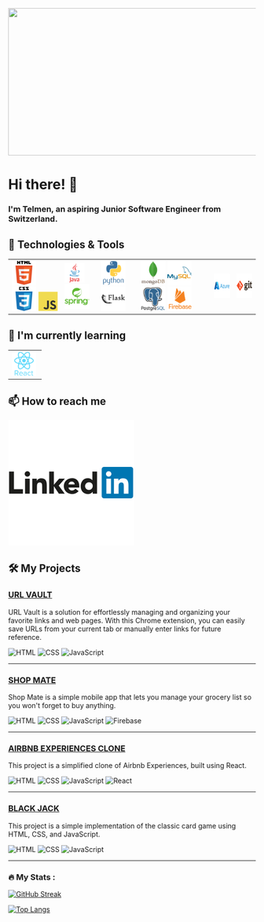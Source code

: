 <div align="center">
  <img src="https://media.giphy.com/media/dWesBcTLavkZuG35MI/giphy.gif" width="600" height="300"/>
</div>

# Hi there! 👋

<h3>I'm Telmen, an aspiring Junior Software Engineer from Switzerland.</h3>

## 🔧 Technologies & Tools

<table>
  <tr>
    <td>
      <img src="https://github.com/devicons/devicon/blob/master/icons/html5/html5-original-wordmark.svg" title="HTML5" alt="HTML5" width="50" height="50"/>
      <img src="https://github.com/devicons/devicon/blob/master/icons/css3/css3-original-wordmark.svg" title="CSS3" alt="CSS3" width="50" height="50"/>
      <img src="https://github.com/devicons/devicon/blob/master/icons/javascript/javascript-original.svg" title="JavaScript" alt="JavaScript" width="40" height="40"/>
    </td>
    <td>
      <img src="https://github.com/devicons/devicon/blob/master/icons/java/java-original-wordmark.svg" title="Java" alt="Java" width="40" height="40"/>
      <img src="https://github.com/devicons/devicon/blob/master/icons/spring/spring-original-wordmark.svg" title="Spring" alt="Spring" width="50" height="50"/>
    </td>
    <td>
      <img src="https://github.com/devicons/devicon/blob/master/icons/python/python-original-wordmark.svg" title="Python" alt="Python" width="50" height="50"/>
      <img src="https://github.com/devicons/devicon/blob/master/icons/flask/flask-original-wordmark.svg" title="Flask" alt="Flask" width="50" height="50"/>
    </td>
    <td>
      <img src="https://github.com/devicons/devicon/blob/master/icons/mongodb/mongodb-original-wordmark.svg" title="MongoDB" alt="MongoDB" width="50" height="50"/>
      <img src="https://github.com/devicons/devicon/blob/master/icons/mysql/mysql-original-wordmark.svg" title="MySQL" alt="MySQL" width="50" height="50"/>
      <img src="https://github.com/devicons/devicon/blob/master/icons/postgresql/postgresql-original-wordmark.svg" title="PostgreSQL" alt="PostgreSQL" width="50" height="50"/>
      <img src="https://github.com/devicons/devicon/blob/master/icons/firebase/firebase-plain-wordmark.svg" title="Firebase" alt="Firebase" width="50" height="50"/>
    </td>
    <td>
      <img src="https://github.com/devicons/devicon/blob/master/icons/azure/azure-original-wordmark.svg" title="Azure" alt="Azure" width="50" height="50"/>
    </td>
    <td>
      <img src="https://github.com/devicons/devicon/blob/master/icons/git/git-original-wordmark.svg" title="Git" alt="Git" width="50" height="50"/>
    </td>
  </tr>
</table>

## 🌱 I'm currently learning

<table>
  <tr>
    <td>
      <img src="https://github.com/devicons/devicon/blob/master/icons/react/react-original-wordmark.svg" title="React" alt="React" width="50" height="50"/>&nbsp;
    </td>
  </tr>
</table>

## 📫 How to reach me

[![LinkedIn](https://github.com/devicons/devicon/blob/master/icons/linkedin/linkedin-original-wordmark.svg)](https://www.linkedin.com/in/telmen-munkhbaatar-96b046285/)

## 🛠️ My Projects

### [URL VAULT](https://github.com/VanqCoding/JavaScript_ChromeExtension)
URL Vault is a solution for effortlessly managing and organizing your favorite links and web pages. With this Chrome extension, you can        easily save URLs from your current tab or manually enter links for future reference.
  
  ![HTML](https://img.shields.io/badge/-HTML-333333?style=flat&logo=html5)
  ![CSS](https://img.shields.io/badge/-CSS-333333?style=flat&logo=css3)
  ![JavaScript](https://img.shields.io/badge/-JavaScript-333333?style=flat&logo=javascript)

---
  
### [SHOP MATE](https://github.com/VanqCoding/ShopMate)
Shop Mate is a simple mobile app that lets you manage your grocery list so you won't forget to buy anything.

  ![HTML](https://img.shields.io/badge/-HTML-333333?style=flat&logo=html5)
  ![CSS](https://img.shields.io/badge/-CSS-333333?style=flat&logo=css3)
  ![JavaScript](https://img.shields.io/badge/-JavaScript-333333?style=flat&logo=javascript)
  ![Firebase](https://img.shields.io/badge/-Firebase-333333?style=flat&logo=firebase)

---
  
### [AIRBNB EXPERIENCES CLONE](https://github.com/VanqCoding/REACT_airbnb-clone)
This project is a simplified clone of Airbnb Experiences, built using React.

  ![HTML](https://img.shields.io/badge/-HTML-333333?style=flat&logo=html5)
  ![CSS](https://img.shields.io/badge/-CSS-333333?style=flat&logo=css3)
  ![JavaScript](https://img.shields.io/badge/-JavaScript-333333?style=flat&logo=javascript)
  ![React](https://img.shields.io/badge/-React-333333?style=flat&logo=react)

---

### [BLACK JACK](https://github.com/VanqCoding/JavaScript_BlackJack)
This project is a simple implementation of the classic card game using HTML, CSS, and JavaScript.

  ![HTML](https://img.shields.io/badge/-HTML-333333?style=flat&logo=html5)
  ![CSS](https://img.shields.io/badge/-CSS-333333?style=flat&logo=css3)
  ![JavaScript](https://img.shields.io/badge/-JavaScript-333333?style=flat&logo=javascript)

---

### :fire: My Stats :
[![GitHub Streak](http://github-readme-streak-stats.herokuapp.com?user=vanqcoding&theme=dark&background=000000)](https://git.io/streak-stats)

[![Top Langs](https://github-readme-stats.vercel.app/api/top-langs/?username=vanqcoding&layout=compact&theme=vision-friendly-dark)](https://github.com/anuraghazra/github-readme-stats)
